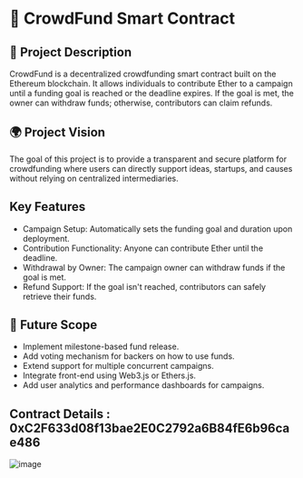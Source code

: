 # 🚀 CrowdFund Smart Contract

## 📄 Project Description
CrowdFund is a decentralized crowdfunding smart contract built on the Ethereum blockchain. It allows individuals to contribute Ether to a campaign until a funding goal is reached or the deadline expires. If the goal is met, the owner can withdraw funds; otherwise, contributors can claim refunds.

## 🌍 Project Vision
The goal of this project is to provide a transparent and secure platform for crowdfunding where users can directly support ideas, startups, and causes without relying on centralized intermediaries.

## Key Features
- Campaign Setup: Automatically sets the funding goal and duration upon deployment.
- Contribution Functionality: Anyone can contribute Ether until the deadline.
- Withdrawal by Owner: The campaign owner can withdraw funds if the goal is met.
- Refund Support: If the goal isn't reached, contributors can safely retrieve their funds.

## 🌱 Future Scope
- Implement milestone-based fund release.
- Add voting mechanism for backers on how to use funds.
- Extend support for multiple concurrent campaigns.
- Integrate front-end using Web3.js or Ethers.js.
- Add user analytics and performance dashboards for campaigns.

## Contract Details : 0xC2F633d08f13bae2E0C2792a6B84fE6b96cae486
![image](https://github.com/user-attachments/assets/9de9f98c-a145-473c-bff4-972e91d205db)







